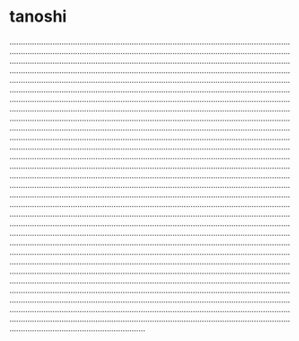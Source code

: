# tanoshi
....................................................................................................................................................................................................................................................................................................................................................................................................................................................................................................................................................................................................................................................................................................................................................................................................................................................................................................................................................................................................................................................................................................................................................................................................................................................................................................................................................................................................................................................................................................................................................................................................................................................................................................................................................................................................................................................................................................................................................................................................................................................................................................................................................................................................................................................................................................................................................................................................................................................................................................................................................................................................................................................................................................................................................................................................................................................................................................................................................................................................................................................................................................................................................................................................................................................................................................................................................................................................................................................................................................................................................................................................................................................................................................................................................................................................................................................................................................................................